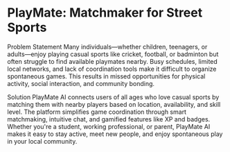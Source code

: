 # PlayMate: Matchmaker for Street Sports

Problem Statement
Many individuals—whether children, teenagers, or adults—enjoy playing casual sports like cricket, football, or badminton but often struggle to find available playmates nearby. Busy schedules, limited local networks, and lack of coordination tools make it difficult to organize spontaneous games. This results in missed opportunities for physical activity, social interaction, and community bonding.

Solution
PlayMate AI connects users of all ages who love casual sports by matching them with nearby players based on location, availability, and skill level. The platform simplifies game coordination through smart matchmaking, intuitive chat, and gamified features like XP and badges. Whether you're a student, working professional, or parent, PlayMate AI makes it easy to stay active, meet new people, and enjoy spontaneous play in your local community.
